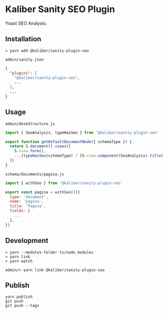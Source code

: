 # Kaliber Sanity SEO Plugin

Yoast SEO Analysis.

## Installation

```
> yarn add @kaliber/sanity-plugin-seo
```

`admin/sanity.json`

```json
{
  "plugins": [
    "@kaliber/sanity-plugin-seo",
    ...
  ],
  ...
}
```

## Usage

`admin/deskStructure.js`

```js
import { SeoAnalysis, typeHasSeo } from '@kaliber/sanity-plugin-seo'

export function getDefaultDocumentNode({ schemaType }) {
  return S.document().views([
    S.view.form(),
    ...(typeHasSeo(schemaType) ? [S.view.component(SeoAnalysis).title('SEO')] : []),
  ])
}
```

`schema/documents/pagina.js`

```js
import { withSeo } from '@kaliber/sanity-plugin-seo'

export const pagina = withSeo()({
  type: 'document',
  name: 'pagina',
  title: 'Pagina',
  fields: [
    ...
  ],
})
```

## Development

```
> yarn --modules-folder ts/node_modules
> yarn link
> yarn watch
```

```
admin/> yarn link @kaliber/sanity-plugin-seo
```

## Publish

```
yarn publish
git push
git push --tags
```
